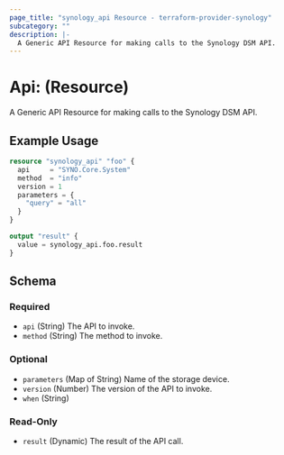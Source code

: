 ```yaml
---
page_title: "synology_api Resource - terraform-provider-synology"
subcategory: ""
description: |-
  A Generic API Resource for making calls to the Synology DSM API.
---
```


# Api: (Resource)

A Generic API Resource for making calls to the Synology DSM API.

## Example Usage

```terraform
resource "synology_api" "foo" {
  api     = "SYNO.Core.System"
  method  = "info"
  version = 1
  parameters = {
    "query" = "all"
  }
}

output "result" {
  value = synology_api.foo.result
}
```

<!-- schema generated by tfplugindocs -->
## Schema

### Required

- `api` (String) The API to invoke.
- `method` (String) The method to invoke.

### Optional

- `parameters` (Map of String) Name of the storage device.
- `version` (Number) The version of the API to invoke.
- `when` (String)

### Read-Only

- `result` (Dynamic) The result of the API call.